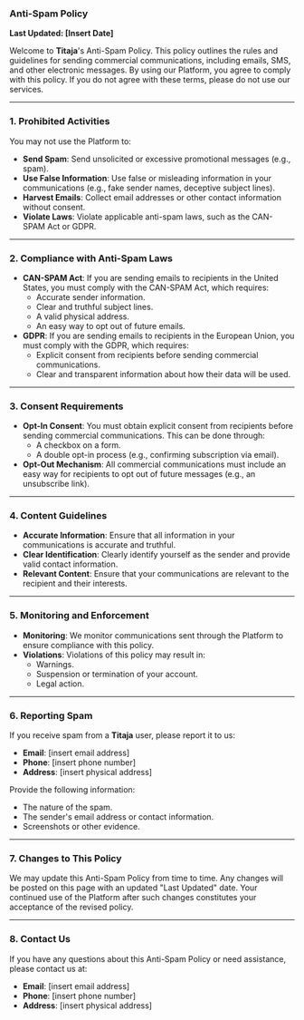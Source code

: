 ### **Anti-Spam Policy**

**Last Updated: [Insert Date]**

Welcome to **Titaja**'s Anti-Spam Policy. This policy outlines the rules and guidelines for sending commercial communications, including emails, SMS, and other electronic messages. By using our Platform, you agree to comply with this policy. If you do not agree with these terms, please do not use our services.

---

### **1. Prohibited Activities**
You may not use the Platform to:
- **Send Spam**: Send unsolicited or excessive promotional messages (e.g., spam).
- **Use False Information**: Use false or misleading information in your communications (e.g., fake sender names, deceptive subject lines).
- **Harvest Emails**: Collect email addresses or other contact information without consent.
- **Violate Laws**: Violate applicable anti-spam laws, such as the CAN-SPAM Act or GDPR.

---

### **2. Compliance with Anti-Spam Laws**
- **CAN-SPAM Act**: If you are sending emails to recipients in the United States, you must comply with the CAN-SPAM Act, which requires:
  - Accurate sender information.
  - Clear and truthful subject lines.
  - A valid physical address.
  - An easy way to opt out of future emails.
- **GDPR**: If you are sending emails to recipients in the European Union, you must comply with the GDPR, which requires:
  - Explicit consent from recipients before sending commercial communications.
  - Clear and transparent information about how their data will be used.

---

### **3. Consent Requirements**
- **Opt-In Consent**: You must obtain explicit consent from recipients before sending commercial communications. This can be done through:
  - A checkbox on a form.
  - A double opt-in process (e.g., confirming subscription via email).
- **Opt-Out Mechanism**: All commercial communications must include an easy way for recipients to opt out of future messages (e.g., an unsubscribe link).

---

### **4. Content Guidelines**
- **Accurate Information**: Ensure that all information in your communications is accurate and truthful.
- **Clear Identification**: Clearly identify yourself as the sender and provide valid contact information.
- **Relevant Content**: Ensure that your communications are relevant to the recipient and their interests.

---

### **5. Monitoring and Enforcement**
- **Monitoring**: We monitor communications sent through the Platform to ensure compliance with this policy.
- **Violations**: Violations of this policy may result in:
  - Warnings.
  - Suspension or termination of your account.
  - Legal action.

---

### **6. Reporting Spam**
If you receive spam from a **Titaja** user, please report it to us:
- **Email**: [insert email address]
- **Phone**: [insert phone number]
- **Address**: [insert physical address]

Provide the following information:
- The nature of the spam.
- The sender's email address or contact information.
- Screenshots or other evidence.

---

### **7. Changes to This Policy**
We may update this Anti-Spam Policy from time to time. Any changes will be posted on this page with an updated "Last Updated" date. Your continued use of the Platform after such changes constitutes your acceptance of the revised policy.

---

### **8. Contact Us**
If you have any questions about this Anti-Spam Policy or need assistance, please contact us at:
- **Email**: [insert email address]
- **Phone**: [insert phone number]
- **Address**: [insert physical address]